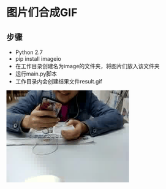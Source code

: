 # 图片们合成GIF #

## 步骤 ##

- Python 2.7
- pip install imageio
- 在工作目录创建名为image的文件夹，将图片们放入该文件夹
- 运行main.py脚本
- 工作目录内会创建结果文件result.gif

![](result.gif)